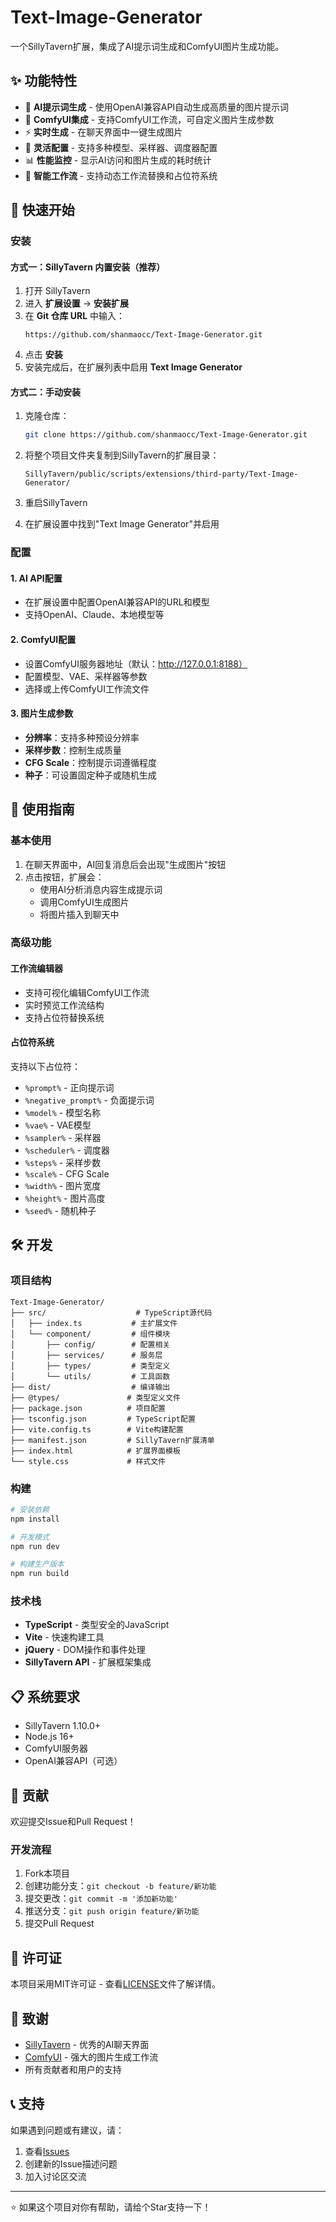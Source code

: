 # Text-Image-Generator

一个SillyTavern扩展，集成了AI提示词生成和ComfyUI图片生成功能。

## ✨ 功能特性

- 🤖 **AI提示词生成** - 使用OpenAI兼容API自动生成高质量的图片提示词
- 🎨 **ComfyUI集成** - 支持ComfyUI工作流，可自定义图片生成参数
- ⚡ **实时生成** - 在聊天界面中一键生成图片
- 🔧 **灵活配置** - 支持多种模型、采样器、调度器配置
- 📊 **性能监控** - 显示AI访问和图片生成的耗时统计
- 🎯 **智能工作流** - 支持动态工作流替换和占位符系统

## 🚀 快速开始

### 安装

#### 方式一：SillyTavern 内置安装（推荐）

1. 打开 SillyTavern
2. 进入 **扩展设置** → **安装扩展**
3. 在 **Git 仓库 URL** 中输入：
   ```
   https://github.com/shanmaocc/Text-Image-Generator.git
   ```
4. 点击 **安装**
5. 安装完成后，在扩展列表中启用 **Text Image Generator**

#### 方式二：手动安装

1. 克隆仓库：
   ```bash
   git clone https://github.com/shanmaocc/Text-Image-Generator.git
   ```

2. 将整个项目文件夹复制到SillyTavern的扩展目录：
   ```
   SillyTavern/public/scripts/extensions/third-party/Text-Image-Generator/
   ```

3. 重启SillyTavern

4. 在扩展设置中找到"Text Image Generator"并启用

### 配置

#### 1. AI API配置
- 在扩展设置中配置OpenAI兼容API的URL和模型
- 支持OpenAI、Claude、本地模型等

#### 2. ComfyUI配置
- 设置ComfyUI服务器地址（默认：http://127.0.0.1:8188）
- 配置模型、VAE、采样器等参数
- 选择或上传ComfyUI工作流文件

#### 3. 图片生成参数
- **分辨率**：支持多种预设分辨率
- **采样步数**：控制生成质量
- **CFG Scale**：控制提示词遵循程度
- **种子**：可设置固定种子或随机生成

## 📖 使用指南

### 基本使用

1. 在聊天界面中，AI回复消息后会出现"生成图片"按钮
2. 点击按钮，扩展会：
   - 使用AI分析消息内容生成提示词
   - 调用ComfyUI生成图片
   - 将图片插入到聊天中

### 高级功能

#### 工作流编辑器
- 支持可视化编辑ComfyUI工作流
- 实时预览工作流结构
- 支持占位符替换系统

#### 占位符系统
支持以下占位符：
- `%prompt%` - 正向提示词
- `%negative_prompt%` - 负面提示词
- `%model%` - 模型名称
- `%vae%` - VAE模型
- `%sampler%` - 采样器
- `%scheduler%` - 调度器
- `%steps%` - 采样步数
- `%scale%` - CFG Scale
- `%width%` - 图片宽度
- `%height%` - 图片高度
- `%seed%` - 随机种子

## 🛠️ 开发

### 项目结构

```
Text-Image-Generator/
├── src/                    # TypeScript源代码
│   ├── index.ts           # 主扩展文件
│   └── component/         # 组件模块
│       ├── config/        # 配置相关
│       ├── services/      # 服务层
│       ├── types/         # 类型定义
│       └── utils/         # 工具函数
├── dist/                  # 编译输出
├── @types/               # 类型定义文件
├── package.json          # 项目配置
├── tsconfig.json         # TypeScript配置
├── vite.config.ts        # Vite构建配置
├── manifest.json         # SillyTavern扩展清单
├── index.html            # 扩展界面模板
└── style.css             # 样式文件
```

### 构建

```bash
# 安装依赖
npm install

# 开发模式
npm run dev

# 构建生产版本
npm run build
```

### 技术栈

- **TypeScript** - 类型安全的JavaScript
- **Vite** - 快速构建工具
- **jQuery** - DOM操作和事件处理
- **SillyTavern API** - 扩展框架集成

## 📋 系统要求

- SillyTavern 1.10.0+
- Node.js 16+
- ComfyUI服务器
- OpenAI兼容API（可选）

## 🤝 贡献

欢迎提交Issue和Pull Request！

### 开发流程

1. Fork本项目
2. 创建功能分支：`git checkout -b feature/新功能`
3. 提交更改：`git commit -m '添加新功能'`
4. 推送分支：`git push origin feature/新功能`
5. 提交Pull Request

## 📄 许可证

本项目采用MIT许可证 - 查看[LICENSE](LICENSE)文件了解详情。

## 🙏 致谢

- [SillyTavern](https://github.com/SillyTavern/SillyTavern) - 优秀的AI聊天界面
- [ComfyUI](https://github.com/comfyanonymous/ComfyUI) - 强大的图片生成工作流
- 所有贡献者和用户的支持

## 📞 支持

如果遇到问题或有建议，请：

1. 查看[Issues](https://github.com/shanmaocc/Text-Image-Generator/issues)
2. 创建新的Issue描述问题
3. 加入讨论区交流

---

⭐ 如果这个项目对你有帮助，请给个Star支持一下！
